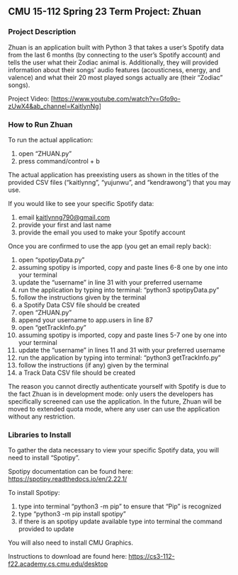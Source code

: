 ## CMU 15-112 Spring 23 Term Project: Zhuan

### Project Description

Zhuan is an application built with Python 3 that takes a user’s Spotify data from the last 6 months (by connecting to the user’s Spotify account) and tells the user what their Zodiac animal is. Additionally, they will provided information about their songs’ audio features (acousticness, energy, and valence) and what their 20 most played songs actually are (their “Zodiac” songs). 

Project Video: [https://www.youtube.com/watch?v=Gfo9o-zUwX4&ab_channel=KaitlynNg]

### How to Run Zhuan

To run the actual application:
1. open “ZHUAN.py”
2. press command/control + b

The actual application has preexisting users as shown in the titles of the provided CSV files (“kaitlynng”, “yujunwu”, and “kendrawong”) that you may use. 

If you would like to see your specific Spotify data:
1. email kaitlynng790@gmail.com
2. provide your first and last name
3. provide the email you used to make your Spotify account
   
Once you are confirmed to use the app (you get an email reply back):
1. open “spotipyData.py”
2. assuming spotipy is imported, copy and paste lines 6-8 one by one into your terminal
3. update the “username” in line 31 with your preferred username
4. run the application by typing into terminal: “python3 spotipyData.py”
5. follow the instructions given by the terminal
6. a Spotify Data CSV file should be created
7. open “ZHUAN.py”
8. append your username to app.users in line 87
9. open “getTrackInfo.py”
10. assuming spotipy is imported, copy and paste lines 5-7 one by one into your terminal
11. update the “username” in lines 11 and 31 with your preferred username
12. run the application by typing into terminal: “python3 getTrackInfo.py”
13. follow the instructions (if any) given by the terminal
14. a Track Data CSV file should be created

The reason you cannot directly authenticate yourself with Spotify is due to the fact Zhuan is in development mode: only users the developers has specifically screened can use the application. In the future, Zhuan will be moved to extended quota mode, where any user can use the application without any restriction. 

### Libraries to Install

To gather the data necessary to view your specific Spotify data, you will need to install “Spotipy”.

Spotipy documentation can be found here: https://spotipy.readthedocs.io/en/2.22.1/

To install Spotipy:
1. type into terminal “python3 -m pip” to ensure that “Pip” is recognized
2. type “python3 -m pip install spotipy”
3. if there is an spotipy update available type into terminal the command provided to update 

You will also need to install CMU Graphics.

Instructions to download are found here: https://cs3-112-f22.academy.cs.cmu.edu/desktop
